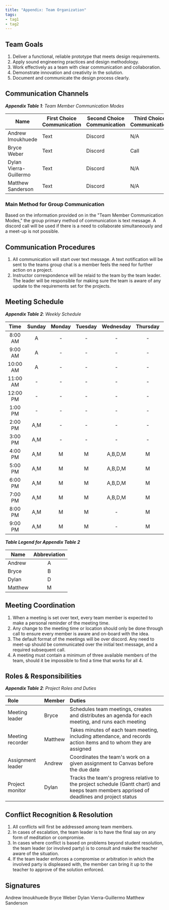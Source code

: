 ```yaml
---
title: "Appendix: Team Organization"
tags:
- tag1
- tag2
---
```


## Team Goals

1. Deliver a functional, reliable prototype that meets design requirements.
2. Apply sound engineering practices and design methodology.
3. Work effectively as a team with clear communication and collaboration.
4. Demonstrate innovation and creativity in the solution.
5. Document and communicate the design process clearly.

## Communication Channels

_**Appendix Table 1**: Team Member Communication Modes_

| Name                   | First Choice Communication | Second Choice Communication | Third Choice Communication |
|------------------------|----------------------------|-----------------------------|----------------------------|
| Andrew Imoukhuede      | Text                       | Discord                     | N/A                        |
| Bryce Weber            | Text                       | Discord                     | Call                       |
| Dylan Vierra-Guillermo | Text                       | Discord                     | N/A                        |
| Matthew Sanderson      | Text                       | Discord                     | N/A                        |

### Main Method for Group Communication

Based on the information provided on in the "Team Member Communication Modes," the group primary method of communication is text message. A discord call will be used if there is a need to collaborate simultaneously and a meet-up is not possible.
 
## Communication Procedures

1. All communication will start over text message. A text notification will be sent to the teams group chat is a member feels the need for further action on a project.
2. Instructor correspondence will be relaid to the team by the team leader. The leader will be responsible for making sure the team is aware of any update to the requirements set for the projects.

## Meeting Schedule

_**Appendix Table 2**: Weekly Schedule_

|   Time   | Sunday | Monday | Tuesday | Wednesday | Thursday | Friday  | Saturday |
|:--------:|:------:|:------:|:-------:|:---------:|:--------:|:-------:|:--------:|
| 8:00 AM  |   A    |   -    |    -    |     -     |    -     |    -    |    -     |
| 9:00 AM  |   A    |   -    |    -    |     -     |    -     |    -    |    -     |
| 10:00 AM |   A    |   -    |    -    |     -     |    -     |    -    |    -     |
| 11:00 AM |   -    |   -    |    -    |     -     |    -     |    -    |    -     |
| 12:00 PM |   -    |   -    |    -    |     -     |    -     |    -    | A,B,D,M  |
| 1:00 PM  |   -    |   -    |    -    |     -     |    -     |    -    | A,B,D,M  |
| 2:00 PM  |   A,M  |   -    |    -    |     -     |    -     |    -    | A,B,D,M  |
| 3:00 PM  |   A,M  |   -    |    -    |     -     |    -     |    -    | A,B,D,M  |
| 4:00 PM  |   A,M  |   M    |    M    |  A,B,D,M  |    M     | A,B,D,M | A,B,D,M  |
| 5:00 PM  |   A,M  |   M    |    M    |  A,B,D,M  |    M     | A,B,D,M | A,B,D,M  |
| 6:00 PM  |   A,M  |   M    |    M    |  A,B,D,M  |    M     | A,B,D,M | A,B,D,M  |
| 7:00 PM  |   A,M  |   M    |    M    |  A,B,D,M  |    M     | A,B,D,M | A,B,D,M  |
| 8:00 PM  |   A,M  |   M    |    M    |     -     |    M     |    -    |    -     |
| 9:00 PM  |   A,M  |   M    |    M    |     -     |    M     |    -    |    -     |

_**Table Legend for Appendix Table 2**_

| Name    | Abbreviation |
|---------|:------------:|
| Andrew  |      A       |
| Bryce   |      B       |
| Dylan   |      D       |
| Matthew |      M       |


## Meeting Coordination

1. When a meeting is set over text, every team member is expected to make a personal reminder of the meeting time.
1. Any change to the meeting time or location should only be done through call to ensure every member is aware and on-board with the idea.
1. The default format of the meetings will be over discord. Any need to meet-up should be communicated over the initial text message, and a required subsequent call.
1. A meeting must contain a minimum of three available members of the team, should it be impossible to find a time that works for all 4.

## Roles & Responsibilities

_**Appendix Table 2**: Project Roles and Duties_

| **Role**          | **Member** | **Duties**                                                                                                                                |
|:------------------|:-----------|:------------------------------------------------------------------------------------------------------------------------------------------|
| Meeting leader    | Bryce      | Schedules team meetings, creates and distributes an agenda for each meeting, and runs each meeting                                        |
| Meeting recorder  | Matthew    | Takes minutes of each team meeting, including attendance, and records action items and to whom they are assigned                          |
| Assignment leader | Andrew     | Coordinates the team's work on a given assignment to Canvas before the due date                                                           |
| Project monitor   | Dylan      | Tracks the team's progress relative to the project schedule (Gantt chart) and keeps team members apprised of deadlines and project status |

## Conflict Recognition & Resolution

1. All conflicts will first be addressed among team members.
2. In cases of escalation, the team leader is to have the final say on any form of meditation or compromise.
3. In cases where conflict is based on problems beyond student resolution, the team leader (or involved party) is to consult and make the teacher aware of the situation.
4. If the team leader enforces a compromise or arbitration in which the involved party is displeased with, the member can bring it up to the teacher to approve of the solution enforced.



## Signatures

Andrew Imoukhuede
Bryce Weber
Dylan Vierra-Guillermo
Matthew Sanderson